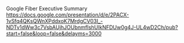 Google Fiber Executive Summary
<https://docs.google.com/presentation/d/e/2PACX-1vSfq4QKsQWnXPddxoK7MrdgCV03I_-NDTv1dWw3c7VsbAUjhJOUbnmflshUIkNFDUw0g4J-UL4wD2Ch/pub?start=false&loop=false&delayms=3000>
